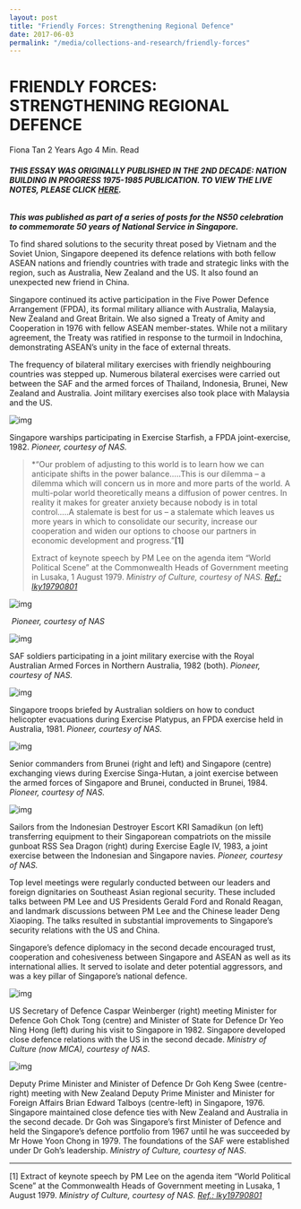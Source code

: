 ```yaml
---
layout: post
title: "Friendly Forces: Strengthening Regional Defence"
date: 2017-06-03
permalink: "/media/collections-and-research/friendly-forces"
---
```


# FRIENDLY FORCES: STRENGTHENING REGIONAL DEFENCE

Fiona Tan 2 Years Ago 4 Min. Read

###### **THIS ESSAY WAS ORIGINALLY PUBLISHED IN THE 2ND DECADE: NATION BUILDING IN PROGRESS 1975-1985 PUBLICATION. TO VIEW THE LIVE NOTES, PLEASE CLICK [HERE](http://www.nas.gov.sg/1stCab/7585/travel_exh_Sec2.html).**

***This was published as part of a series of posts for the NS50 celebration to commemorate 50 years of National Service in Singapore.*** 

To find shared solutions to the security threat posed by Vietnam and the Soviet Union, Singapore deepened its defence relations with both fellow ASEAN nations and friendly countries with trade and strategic links with the region, such as Australia, New Zealand and the US. It also found an unexpected new friend in China.

Singapore continued its active participation in the Five Power Defence Arrangement (FPDA), its formal military alliance with Australia, Malaysia, New Zealand and Great Britain. We also signed a Treaty of Amity and Cooperation in 1976 with fellow ASEAN member-states. While not a military agreement, the Treaty was ratified in response to the turmoil in Indochina, demonstrating ASEAN’s unity in the face of external threats.

The frequency of bilateral military exercises with friendly neighbouring countries was stepped up. Numerous bilateral exercises were carried out between the SAF and the armed forces of Thailand, Indonesia, Brunei, New Zealand and Australia. Joint military exercises also took place with Malaysia and the US.

![img](http://www.nas.gov.sg/blogs/offtherecord/wp-content/uploads/2017/08/img_599d950a20244.png)

Singapore warships participating in Exercise Starfish, a FPDA joint-exercise, 1982. *Pioneer, courtesy of NAS.*

> *“Our problem of adjusting to this world is to learn how we can anticipate shifts in the power balance…..This is our dilemma – a dilemma which will concern us in more and more parts of the world. A multi-polar world theoretically means a diffusion of power centres. In reality it makes for greater anxiety because nobody is in total control…..A stalemate is best for us – a stalemate which leaves us more years in which to consolidate our security, increase our cooperation and widen our options to choose our partners in economic development and progress.”**[1]**
>
> Extract of keynote speech by PM Lee on the agenda item “World Political Scene” at the Commonwealth Heads of Government meeting in Lusaka, 1 August 1979. *Ministry of Culture, courtesy of NAS. [Ref.: lky19790801](http://www.nas.gov.sg/archivesonline/speeches/record-details/732a11b8-115d-11e3-83d5-0050568939ad)*

![img](http://www.nas.gov.sg/blogs/offtherecord/wp-content/uploads/2017/08/img_599d95330711d.png)

​                                                                     *Pioneer, courtesy of NAS*

![img](http://www.nas.gov.sg/blogs/offtherecord/wp-content/uploads/2017/08/img_599d953f7cc90.png)

SAF soldiers participating in a joint military exercise with the Royal Australian Armed Forces in Northern Australia, 1982 (both). *Pioneer, courtesy of NAS.*

 

![img](http://www.nas.gov.sg/blogs/offtherecord/wp-content/uploads/2017/08/img_599d954922a47.png)

Singapore troops briefed by Australian soldiers on how to conduct helicopter evacuations during Exercise Platypus, an FPDA exercise held in Australia, 1981. *Pioneer, courtesy of NAS.*

![img](http://www.nas.gov.sg/blogs/offtherecord/wp-content/uploads/2017/08/img_599d9550d75a2.png)

Senior commanders from Brunei (right and left) and Singapore (centre) exchanging views during Exercise Singa-Hutan, a joint exercise between the armed forces of Singapore and Brunei, conducted in Brunei, 1984. *Pioneer, courtesy of NAS.*

![img](http://www.nas.gov.sg/blogs/offtherecord/wp-content/uploads/2017/08/img_599d9558954ce.png)

Sailors from the Indonesian Destroyer Escort KRI Samadikun (on left) transferring equipment to their Singaporean compatriots on the missile gunboat RSS Sea Dragon (right) during Exercise Eagle IV, 1983, a joint exercise between the Indonesian and Singapore navies. *Pioneer, courtesy of NAS.*

Top level meetings were regularly conducted between our leaders and foreign dignitaries on Southeast Asian regional security. These included talks between PM Lee and US Presidents Gerald Ford and Ronald Reagan, and landmark discussions between PM Lee and the Chinese leader Deng Xiaoping. The talks resulted in substantial improvements to Singapore’s security relations with the US and China.

Singapore’s defence diplomacy in the second decade encouraged trust, cooperation and cohesiveness between Singapore and ASEAN as well as its international allies. It served to isolate and deter potential aggressors, and was a key pillar of Singapore’s national defence.

![img](http://www.nas.gov.sg/blogs/offtherecord/wp-content/uploads/2017/08/img_599d956e8228a.png)

US Secretary of Defence Caspar Weinberger (right) meeting Minister for Defence Goh Chok Tong (centre) and Minister of State for Defence Dr Yeo Ning Hong (left) during his visit to Singapore in 1982. Singapore developed close defence relations with the US in the second decade. *Ministry of Culture (now MICA), courtesy of NAS*.

 

![img](http://www.nas.gov.sg/blogs/offtherecord/wp-content/uploads/2017/08/img_599d9573091ff.png)

Deputy Prime Minister and Minister of Defence Dr Goh Keng Swee (centre-right) meeting with New Zealand Deputy Prime Minister and Minister for Foreign Affairs Brian Edward Talboys (centre-left) in Singapore, 1976. Singapore maintained close defence ties with New Zealand and Australia in the second decade. Dr Goh was Singapore’s first Minister of Defence and held the Singapore’s defence portfolio from 1967 until he was succeeded by Mr Howe Yoon Chong in 1979. The foundations of the SAF were established under Dr Goh’s leadership. *Ministry of Culture, courtesy of NAS*.

 

------

[1] Extract of keynote speech by PM Lee on the agenda item “World Political Scene” at the Commonwealth Heads of Government meeting in Lusaka, 1 August 1979. *Ministry of Culture, courtesy of NAS. [Ref.: lky19790801](http://www.nas.gov.sg/archivesonline/speeches/record-details/732a11b8-115d-11e3-83d5-0050568939ad)*